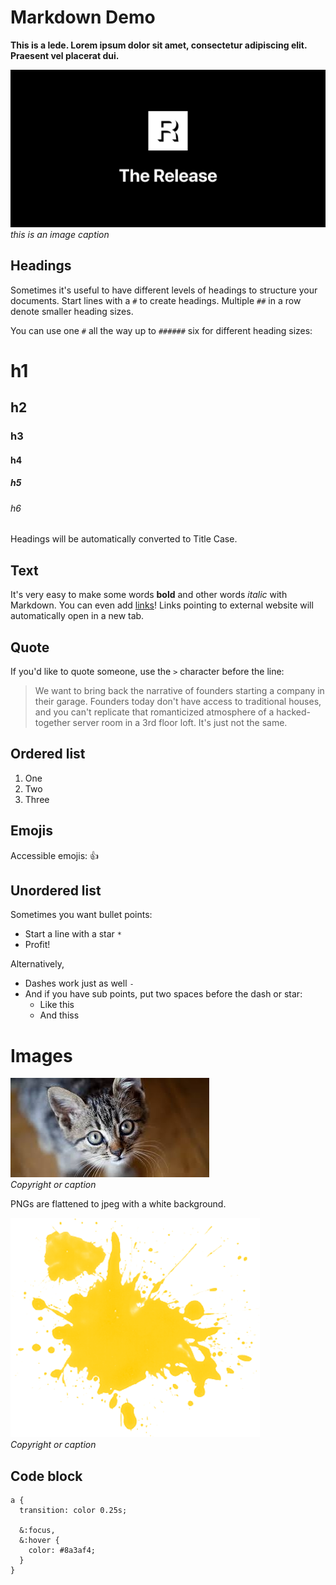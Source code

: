 # Markdown Demo

**This is a lede. Lorem ipsum dolor sit amet, consectetur adipiscing elit. Praesent vel placerat dui.**

![A fingerprint](image.png)
*this is an image caption*

## Headings

Sometimes it's useful to have different levels of headings to structure your documents. Start lines with a `#` to create headings. Multiple `##` in a row denote smaller heading sizes.

You can use one `#` all the way up to `######` six for different heading sizes:

# h1

## h2

### h3

#### h4

##### h5

###### h6

Headings will be automatically converted to Title Case.

## Text

It's very easy to make some words **bold** and other words *italic* with Markdown. You can even add [links](http://google.com)! Links pointing to external website will automatically open in a new tab.

## Quote

If you'd like to quote someone, use the `>` character before the line:

> We want to bring back the narrative of founders starting a company in their garage. Founders today don't have access to traditional houses, and you can't replicate that romanticized atmosphere of a hacked-together server room in a 3rd floor loft. It's just not the same.

## Ordered list

1. One
2. Two
3. Three

## Emojis

Accessible emojis: 👍

## Unordered list

Sometimes you want bullet points:

* Start a line with a star `*`
* Profit!

Alternatively,

- Dashes work just as well `-`
- And if you have sub points, put two spaces before the dash or star:
  - Like this
  - And thiss
  
# Images

![A cat looking up](cat.jpg)  
*Copyright or caption*

PNGs are flattened to jpeg with a white background. 

![A splash of paint](transparent.png)  
*Copyright or caption*
  
## Code block

```
a {
  transition: color 0.25s;

  &:focus,
  &:hover {
    color: #8a3af4;
  }
}
```
